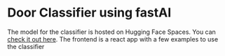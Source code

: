 # Door Classifier using fastAI

The model for the classifier is hosted on Hugging Face Spaces. You can [check it out here](https://huggingface.co/spaces/whichlight/fastai_door_classifier
). The frontend is a react app with a few examples to use the classifier 
